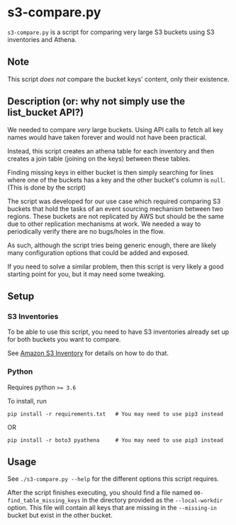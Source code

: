 # s3-compare.py

`s3-compare.py` is a script for comparing very large S3 buckets using S3 inventories and Athena.

## Note
This script *does not* compare the bucket keys' content, only their existence.

## Description (or: why not simply use the list_bucket API?)

We needed to compare *very* large buckets. Using API calls to fetch all key names would
have taken forever and would not have been practical.

Instead, this script creates an athena table for each inventory and then creates a join table
(joining on the keys) between these tables.

Finding missing keys in either bucket is then simply searching for lines where one of the buckets has a
key and the other bucket's column is `null`. (This is done by the script)

The script was developed for our use case which required comparing S3 buckets that hold the tasks
of an event sourcing mechanism between two regions.
These buckets are not replicated by AWS but should be the same due to other replication
mechanisms at work. We needed a way to periodically verify there are no bugs/holes in the flow.

As such, although the script tries being generic enough, there are likely many configuration
options that could be added and exposed.

If you need to solve a similar problem, then this script is very likely a good starting
point for you, but it may need some tweaking.

## Setup

### S3 Inventories

To be able to use this script, you need to have S3 inventories already set up for both
buckets you want to compare.

See [Amazon S3 Inventory](https://docs.aws.amazon.com/AmazonS3/latest/dev/storage-inventory.html)
for details on how to do that.

### Python

Requires python `>= 3.6`

To install, run

```shell script
pip install -r requirements.txt   # You may need to use pip3 instead
```

OR

```shell script
pip install -r boto3 pyathena     # You may need to use pip3 instead
```

## Usage

See `./s3-compare.py --help` for the different options this script requires.

After the script finishes executing, you should find a file named `00-find_table_missing_keys`
in the directory provided as the `--local-workdir` option.
This file will contain all keys that are missing in the `--missing-in` bucket
but exist in the other bucket.
